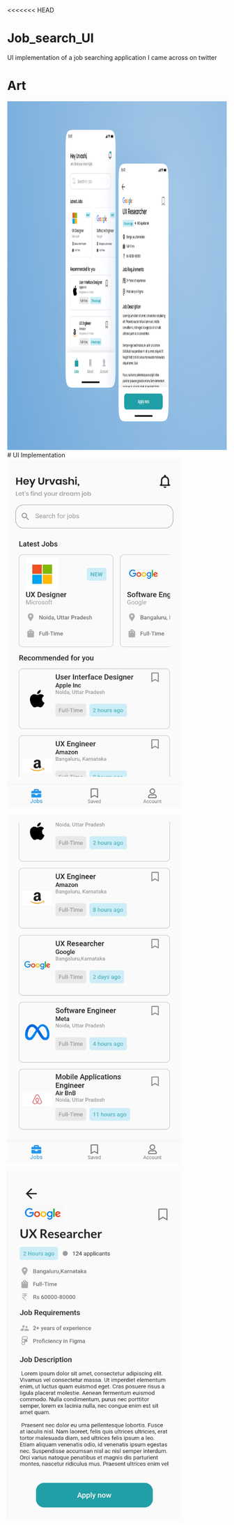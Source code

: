 <<<<<<< HEAD

# Job_search_UI
UI implementation of a job searching application I came across on twitter


# Art
<div>
<img src = "https://github.com/JerryAgbesi/Job_search_UI/blob/main/screenshots/UI%20challenge.jpg" width= "1400px" height= "800px"><img>
</div>
# UI Implementation 
<img src = "https://github.com/JerryAgbesi/Job_search_UI/blob/main/screenshots/Screenshot_20220128_014013.jpg" width= "400px" height= "800px"><img>


<img src = "https://github.com/JerryAgbesi/Job_search_UI/blob/main/screenshots/Screenshot_20220128_014035.jpg" width= "400px" height= "800px"><img>

<img src = "https://github.com/JerryAgbesi/Job_search_UI/blob/main/screenshots/Screenshot_20220128_022529.jpg" width= "400px" height= "800px"><img>



